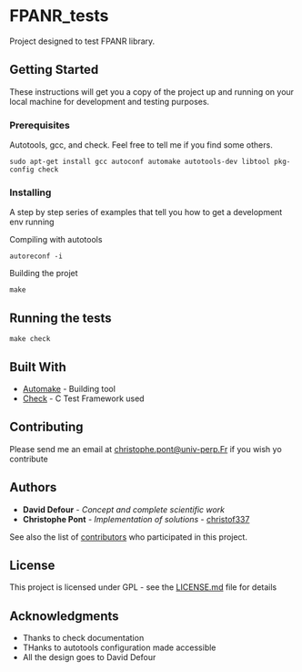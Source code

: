 # FPANR_tests

Project designed to test FPANR library.

## Getting Started

These instructions will get you a copy of the project up and running on your local machine for development and testing purposes. 

### Prerequisites

Autotools, gcc, and check. Feel free to tell me if you find some others.

```
sudo apt-get install gcc autoconf automake autotools-dev libtool pkg-config check
```

### Installing

A step by step series of examples that tell you how to get a development env running

Compiling with autotools
```
autoreconf -i
```
Building the projet
```
make
```

## Running the tests
```
make check
```

## Built With
* [Automake](https://www.gnu.org/software/automake) - Building tool
* [Check](https://libcheck.github.io/check) - C Test Framework used

## Contributing

Please send me an email at christophe.pont@univ-perp.Fr if you wish yo contribute

## Authors
* **David Defour** - *Concept and complete scientific work*
* **Christophe Pont** - *Implementation of solutions* - [christof337](https://github.com/christof337)

See also the list of [contributors](https://github.com/christof337/FPANR/contributors) who participated in this project.

## License

This project is licensed under GPL - see the [LICENSE.md](../LICENSE.md) file for details

## Acknowledgments

* Thanks to check documentation
* THanks to autotools configuration made accessible
* All the design goes to David Defour



